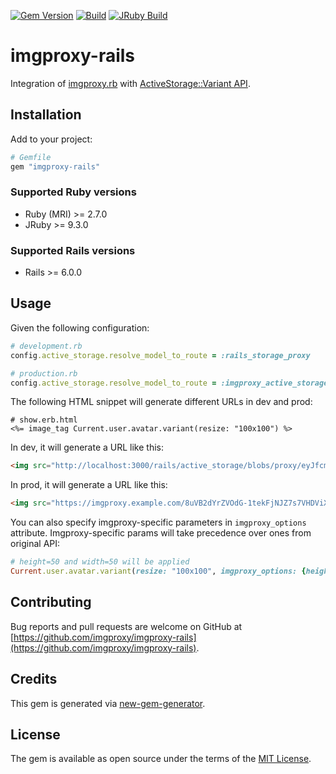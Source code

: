 [![Gem Version](https://badge.fury.io/rb/imgproxy-rails.svg)](https://rubygems.org/gems/imgproxy-rails)
[![Build](https://github.com/imgproxy/imgproxy-rails/workflows/Build/badge.svg)](https://github.com/imgproxy/imgproxy-rails/actions)
[![JRuby Build](https://github.com/imgproxy/imgproxy-rails/workflows/Build%20JRuby/badge.svg)](https://github.com/imgproxy/imgproxy-rails/actions)

# imgproxy-rails

Integration of [imgproxy.rb](https://github.com/imgproxy/imgproxy.rb) with [ActiveStorage::Variant API](https://edgeapi.rubyonrails.org/classes/ActiveStorage/Variant.htmlasses/ActiveStorage/Variant.html).

## Installation

Add to your project:

```ruby
# Gemfile
gem "imgproxy-rails"
```

### Supported Ruby versions

- Ruby (MRI) >= 2.7.0
- JRuby >= 9.3.0

### Supported Rails versions

- Rails >= 6.0.0

## Usage

Given the following configuration:

```ruby
# development.rb
config.active_storage.resolve_model_to_route = :rails_storage_proxy

# production.rb
config.active_storage.resolve_model_to_route = :imgproxy_active_storage
```

The following HTML snippet will generate different URLs in dev and prod:

```erb
# show.erb.html
<%= image_tag Current.user.avatar.variant(resize: "100x100") %>
```

In dev, it will generate a URL like this:

```html
<img src="http://localhost:3000/rails/active_storage/blobs/proxy/eyJfcmFpbHMiOnsibWVzc2FnZSI6IkJBaHBBWHc9IiwiZXhwIjpudWxsLCJwdXIiOiJibG9iX2lkIn19--0c35e9a616c29da2dfa10a385bae7172526e7961/me.png">
```

In prod, it will generate a URL like this:

```html
<img src="https://imgproxy.example.com/8uVB2dYrZVOdG-1tekFjNJZ7s7VHDViXJbu9TcQavQ8/fn:me.png/aHR0cDovL2xvY2Fs/aG9zdDozMDAwL3Jh/aWxzL2FjdGl2ZV9z/dG9yYWdlL2Jsb2Jz/L3Byb3h5L2V5SmZj/bUZwYkhNaU9uc2li/V1Z6YzJGblpTSTZJ/a0pCYUhCQldIYzlJ/aXdpWlhod0lqcHVk/V3hzTENKd2RYSWlP/aUppYkc5aVgybGtJ/bjE5LS0wYzM1ZTlh/NjE2YzI5ZGEyZGZh/MTBhMzg1YmFlNzE3/MjUyNmU3OTYxL21l/LnBuZw">
```

You can also specify imgproxy-specific parameters in `imgproxy_options` attribute. Imgproxy-specific params will take precedence over ones from original API:

```ruby
# height=50 and width=50 will be applied
Current.user.avatar.variant(resize: "100x100", imgproxy_options: {height: 50, width: 50})
```

## Contributing

Bug reports and pull requests are welcome on GitHub at [https://github.com/imgproxy/imgproxy-rails](https://github.com/imgproxy/imgproxy-rails).

## Credits

This gem is generated via [new-gem-generator](https://github.com/palkan/new-gem-generator).

## License

The gem is available as open source under the terms of the [MIT License](http://opensource.org/licenses/MIT).
